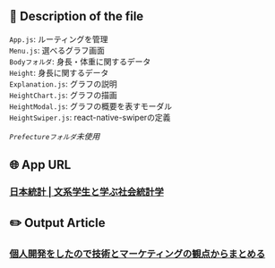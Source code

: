 ## :file_folder: Description of the file

``App.js``: ルーティングを管理  
``Menu.js``: 選べるグラフ画面  
``Bodyフォルダ``: 身長・体重に関するデータ  
``Height``: 身長に関するデータ  
``Explanation.js``: グラフの説明  
``HeightChart.js``: グラフの描画  
``HeightModal.js``: グラフの概要を表すモーダル  
``HeightSwiper.js``: react-native-swiperの定義  

*``Prefectureフォルダ``未使用*

## :globe_with_meridians:  App URL

### [日本統計 | 文系学生と学ぶ社会統計学](https://apps.apple.com/jp/app/%E6%97%A5%E6%9C%AC%E7%B5%B1%E8%A8%88-%E6%96%87%E7%B3%BB%E5%AD%A6%E7%94%9F%E3%81%A8%E5%AD%A6%E3%81%B6%E7%A4%BE%E4%BC%9A%E7%B5%B1%E8%A8%88%E5%AD%A6/id1491159876)

## :pencil2:  Output Article

### [個人開発をしたので技術とマーケティングの観点からまとめる](https://qiita.com/wafuwafu13/items/3c1ad74e8984d67e0a95)
